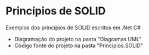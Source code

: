# Princípios de SOLID 
Exemplos dos princípios de SOLID escritos em .Net C#

  - Diagramação do projeto na pasta "Diagramas UML"
  - Código fonte do projeto na pasta "Principios.SOLID"
